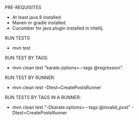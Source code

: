 PRE-REQUISITES
* At least java 8 installed
* Maven or gradle installed
* Cucumber for java plugin installed in intellij


RUN TESTS
* mvn test

RUN TEST BY TAGS:
* mvn clean test "karate.options=--tags @regression"

RUN TEST BY RUNNER:
* mvn clean test -Dtest=CreatePostsRunner

RUN TESTS BY TAGS IN A RUNNER:
* mvn clean test "-Dkarate.options=--tags @invalid_post" -Dtest=CreatePostsRunner

